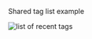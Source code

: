 Shared tag list example

![list of recent tags](https://cloud.githubusercontent.com/assets/14059636/11544648/f7e5c8b4-9910-11e5-891c-45a8e2f5f267.JPG)